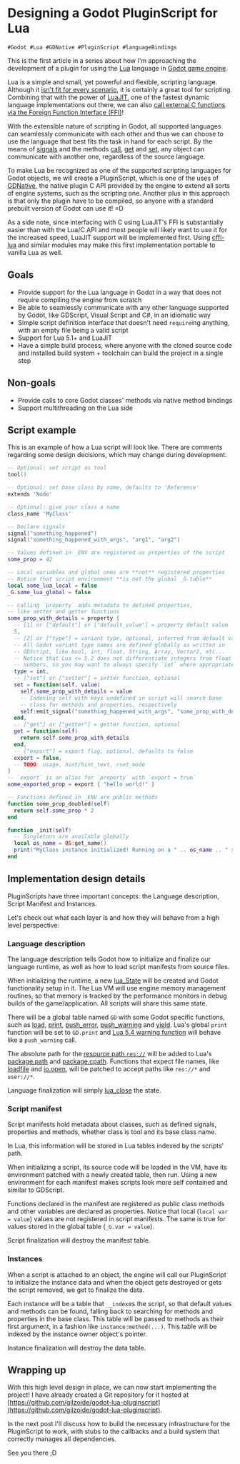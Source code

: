 # Designing a Godot PluginScript for Lua
`#Godot #Lua #GDNative #PluginScript #languageBindings`

This is the first article in a series about how I'm approaching the development
of a plugin for using the [Lua](https://www.lua.org/) language in
[Godot game engine](https://godotengine.org/).

Lua is a simple and small, yet powerful and flexible, scripting language.
Although it [isn't fit for every scenario](https://docs.godotengine.org/en/stable/about/faq.html#what-were-the-motivations-behind-creating-gdscript),
it is certainly a great tool for scripting.
Combining that with the power of [LuaJIT](https://luajit.org/),
one of the fastest dynamic language implementations out there, we can also
[call external C functions via the Foreign Function Interface (FFI)](https://luajit.org/ext_ffi.html)!

With the extensible nature of scripting in Godot, all supported languages
can seamlessly communicate with each other and thus we can choose to use the
language that best fits the task in hand for each script.
By the means of [signals](https://docs.godotengine.org/en/stable/getting_started/step_by_step/signals.html)
and the methods [call](https://docs.godotengine.org/en/stable/classes/class_object.html#class-object-method-call),
[get](https://docs.godotengine.org/en/stable/classes/class_object.html#id1)
and [set](https://docs.godotengine.org/en/stable/classes/class_object.html#id4),
any object can communicate with another one, regardless of the
source language.

To make Lua be recognized as one of the supported scripting languages for Godot
objects, we will create a PluginScript, which is one of the uses of
[GDNative](https://docs.godotengine.org/en/stable/getting_started/step_by_step/scripting.html#gdnative-c),
the native plugin C API provided by the engine to extend all sorts of
engine systems, such as the scripting one.
Another plus in this approach is that only the plugin have to be compiled,
so anyone with a standard prebuilt version of Godot can use it! =D

As a side note, since interfacing with C using LuaJIT's FFI is substantially
easier than with the Lua/C API and most people will likely want to use
it for the increased speed, LuaJIT support will be implemented first.
Using [cffi-lua](https://github.com/q66/cffi-lua) and similar modules
may make this first implementation portable to vanilla Lua as well.


## Goals
- Provide support for the Lua language in Godot in a way that does not require
  compiling the engine from scratch
- Be able to seamlessly communicate with any other language supported by Godot,
  like GDScript, Visual Script and C#, in an idiomatic way
- Simple script definition interface that doesn't need `require`ing anything,
  with an empty file being a valid script
- Support for Lua 5.1+ and LuaJIT
- Have a simple build process, where anyone with the cloned source code and
  installed build system + toolchain can build the project in a single step


## Non-goals
- Provide calls to core Godot classes' methods via native method bindings
- Support multithreading on the Lua side


## Script example
This is an example of how a Lua script will look like. There are comments regarding
some design decisions, which may change during development.

```lua
-- Optional: set script as tool
tool()

-- Optional: set base class by name, defaults to 'Reference'
extends 'Node'

-- Optional: give your class a name
class_name 'MyClass'

-- Declare signals
signal("something_happened")
signal("something_happened_with_args", "arg1", "arg2")

-- Values defined in _ENV are registered as properties of the script
some_prop = 42

-- Local variables and global ones are **not** registered properties
-- Notice that script environment **is not the global _G table**
local some_lua_local = false
_G.some_lua_global = false

-- calling `property` adds metadata to defined properties,
-- like setter and getter functions
some_prop_with_details = property {
  -- [1] or ["default"] or ["default_value"] = property default value
  5,
  -- [2] or ["type"] = variant type, optional, inferred from default value
  -- All Godot variant type names are defined globally as written in
  -- GDScript, like bool, int, float, String, Array, Vector2, etc...
  -- Notice that Lua <= 5.2 does not differentiate integers from float
  -- numbers, so you may want to always specify `int` where appropriate
  type = int,
  -- ["set"] or ["setter"] = setter function, optional
  set = function(self, value)
    self.some_prop_with_details = value
    -- Indexing self with keys undefined in script will search base
    -- class for methods and properties, respectively
    self:emit_signal("something_happened_with_args", "some_prop_with_details", value)
  end,
  -- ["get"] or ["getter"] = getter function, optional
  get = function(self)
    return self.some_prop_with_details
  end,
  -- ["export"] = export flag, optional, defaults to false
  export = false,
  -- TODO: usage, hint/hint_text, rset_mode
}
-- `export` is an alias for `property` with `export = true`
some_exported_prop = export { "hello world!" }

-- Functions defined in _ENV are public methods
function some_prop_doubled(self)
  return self.some_prop * 2
end

function _init(self)
  -- Singletons are available globally
  local os_name = OS:get_name()
  print("MyClass instance initialized! Running on a " .. os_name .. " system")
end
```


## Implementation design details
PluginScripts have three important concepts: the Language description,
Script Manifest and Instances.

Let's check out what each layer is and how they will behave from a high
level perspective:


### Language description
The language description tells Godot how to initialize and finalize our
language runtime, as well as how to load script manifests from source
files.

When initializing the runtime, a new
[lua_State](https://www.lua.org/manual/5.4/manual.html#lua_State)
will be created and Godot functionality setup in it.
The Lua VM will use engine memory management routines, so that memory is
tracked by the performance monitors in debug builds of the
game/application.
All scripts will share this same state.

There will be a global table named `GD` with some Godot specific
functions, such as [load](https://docs.godotengine.org/en/stable/classes/class_%40gdscript.html#class-gdscript-method-load),
[print](https://docs.godotengine.org/en/stable/classes/class_%40gdscript.html#class-gdscript-method-print),
[push_error](https://docs.godotengine.org/en/stable/classes/class_%40gdscript.html#class-gdscript-method-push-error),
[push_warning](https://docs.godotengine.org/en/stable/classes/class_%40gdscript.html#class-gdscript-method-push-warning)
and [yield](https://docs.godotengine.org/en/stable/classes/class_%40gdscript.html#class-gdscript-method-yield).
Lua's global `print` function will be set to `GD.print` and
[Lua 5.4 warning function](https://www.lua.org/manual/5.4/manual.html#lua_WarnFunction)
will behave like a `push_warning` call.

The absolute path for the [resource path `res://`](https://docs.godotengine.org/en/stable/tutorials/io/data_paths.html#resource-path)
will be added to Lua's [package.path](https://www.lua.org/manual/5.4/manual.html#pdf-package.path)
and [package.cpath](https://www.lua.org/manual/5.4/manual.html#pdf-package.cpath).
Functions that expect file names, like [loadfile](https://www.lua.org/manual/5.4/manual.html#pdf-loadfile)
and [io.open](https://www.lua.org/manual/5.4/manual.html#pdf-io.open),
will be patched to accept paths like `res://*` and `user://*`.

Language finalization will simply [lua_close](https://www.lua.org/manual/5.4/manual.html#lua_close) the state.


### Script manifest
Script manifests hold metadata about classes, such as defined signals,
properties and methods, whether class is tool and its base class name.

In Lua, this information will be stored in Lua tables indexed by the
scripts' path.

When initializing a script, its source code will be loaded in the VM,
have its environment patched with a newly created table, then run.
Using a new environment for each manifest makes scripts look more self
contained and similar to GDScript.

Functions declared in the manifest are registered as public class
methods and other variables are declared as properties.
Notice that local (`local var = value`) values are not registered in
script manifests.  The same is true for values stored in the global
table (`_G.var = value`).

Script finalization will destroy the manifest table.


### Instances
When a script is attached to an object, the engine will call our
PluginScript to initialize the instance data and when the object gets
destroyed or gets the script removed, we get to finalize the data.

Each instance will be a table that `__index`es the script, so that
default values and methods can be found, falling back to searching
for methods and properties in the base class.
This table will be passed to methods as their first argument, in a
fashion like `instance:method(...)`.
This table will be indexed by the instance owner object's pointer.

Instance finalization will destroy the data table.


## Wrapping up
With this high level design in place, we can now start implementing the
project! I have already created a Git repository for it hosted at
[https://github.com/gilzoide/godot-lua-pluginscript](https://github.com/gilzoide/godot-lua-pluginscript).

In the next post I'll discuss how to build the necessary infrastructure
for the PluginScript to work, with stubs to the callbacks and a build
system that correctly manages all dependencies.

See you there ;D
